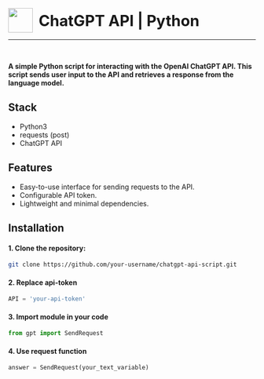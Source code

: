 
<div style="display: flex; align-items: center;">
    <img src="https://dogukanakkaya.gallerycdn.vsassets.io/extensions/dogukanakkaya/chatgpt-code/0.1.3/1671302041242/Microsoft.VisualStudio.Services.Icons.Default" height="50">
    <span style="font-size: 2.2em; font-weight: bold; margin-left: 12px">ChatGPT API | Python</span>
</div>

---
<br>

**A simple Python script for interacting with the OpenAI ChatGPT API. This script sends user input to the API and retrieves a response from the language model.**

## Stack

- Python3
- requests (post)
- ChatGPT API


## Features
- Easy-to-use interface for sending requests to the API.
- Configurable API token.
- Lightweight and minimal dependencies.

## Installation
#### 1. Clone the repository:
    
```bash
git clone https://github.com/your-username/chatgpt-api-script.git
```
    
#### 2. Replace api-token

```python
API = 'your-api-token' 
```

#### 3. Import module in your code

```python
from gpt import SendRequest
```

#### 4. Use request function

```python
answer = SendRequest(your_text_variable)
```